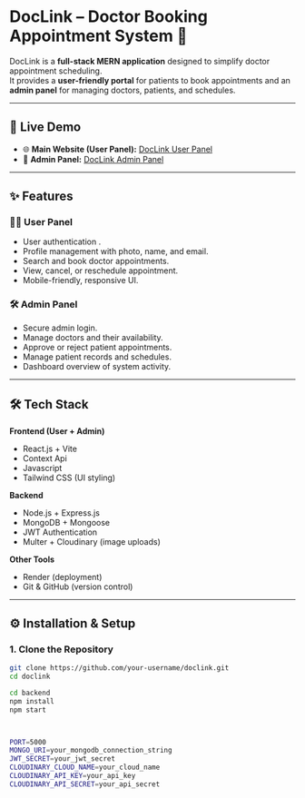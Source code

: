 # DocLink – Doctor Booking Appointment System 🏥

DocLink is a **full-stack MERN application** designed to simplify doctor appointment scheduling.  
It provides a **user-friendly portal** for patients to book appointments and an **admin panel** for managing doctors, patients, and schedules.

---

## 🚀 Live Demo

- 🌐 **Main Website (User Panel):** [DocLink User Panel](https://doclink-doctor-2gk4.onrender.com)  
- 🔑 **Admin Panel:** [DocLink Admin Panel](https://doclink-admin-24s9.onrender.com)

---

## ✨ Features

### 👩‍⚕️ User Panel
- User authentication .
- Profile management with photo, name, and email.
- Search and book doctor appointments.
- View, cancel, or reschedule appointment.
- Mobile-friendly, responsive UI.

### 🛠 Admin Panel
- Secure admin login.
- Manage doctors and their availability.
- Approve or reject patient appointments.
- Manage patient records and schedules.
- Dashboard overview of system activity.

---

## 🛠 Tech Stack

**Frontend (User + Admin)**
- React.js + Vite
- Context Api
- Javascript
- Tailwind CSS (UI styling)

**Backend**
- Node.js + Express.js
- MongoDB + Mongoose
- JWT Authentication
- Multer + Cloudinary (image uploads)

**Other Tools**
- Render (deployment)
- Git & GitHub (version control)

---

## ⚙️ Installation & Setup

### 1. Clone the Repository
```bash
git clone https://github.com/your-username/doclink.git
cd doclink

cd backend
npm install
npm start



PORT=5000
MONGO_URI=your_mongodb_connection_string
JWT_SECRET=your_jwt_secret
CLOUDINARY_CLOUD_NAME=your_cloud_name
CLOUDINARY_API_KEY=your_api_key
CLOUDINARY_API_SECRET=your_api_secret


